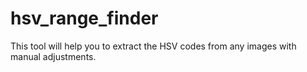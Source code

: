 # hsv_range_finder
This tool will help you to extract the HSV codes from any images with manual adjustments.
